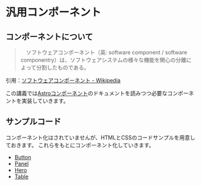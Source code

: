 汎用コンポーネント
==

## コンポーネントについて

>　ソフトウェアコンポーネント（英: software component / software componentry）は、ソフトウェアシステムの様々な機能を関心の分離によって分割したものである。

引用：[ソフトウェアコンポーネント - Wikipedia](https://ja.wikipedia.org/wiki/%E3%82%BD%E3%83%95%E3%83%88%E3%82%A6%E3%82%A7%E3%82%A2%E3%82%B3%E3%83%B3%E3%83%9D%E3%83%BC%E3%83%8D%E3%83%B3%E3%83%88)

この講義では[Astroコンポーネント](https://docs.astro.build/ja/core-concepts/astro-components/)のドキュメントを読みつつ必要なコンポーネントを実装していきます。

## サンプルコード

コンポーネント化はされていませんが、HTMLとCSSのコードサンプルを用意しておきます。
これらをもとにコンポーネント化していきます。

- [Button](https://codepen.io/kgsi/pen/LYJRvwE)
- [Panel](https://codepen.io/kgsi/pen/LYJpOoN)
- [Hero](https://codepen.io/kgsi/pen/LYJpOoN)
- [Table](https://codepen.io/kgsi/pen/LYJpOoN)
